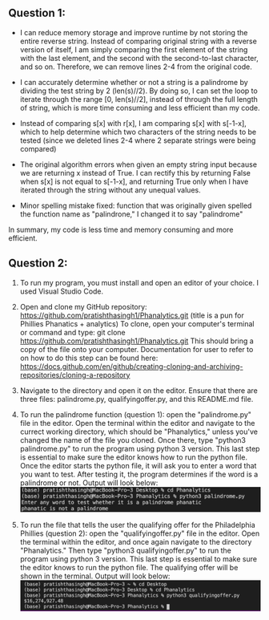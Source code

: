 ## Question 1: 
* I can reduce memory storage and improve runtime by not storing the entire reverse string. Instead of comparing original string with a reverse version of itself, I am simply comparing the first element of the string with the last element, and the second with the second-to-last character, and so on. Therefore, we can remove lines 2-4 from the original code.

* I can accurately determine whether or not a string is a palindrome by dividing the test string by 2 (len(s)//2). 
By doing so, I can set the loop to iterate through the range [0, len(s)//2], instead of through the full length of string, which is more time
consuming and less efficient than my code.

* Instead of comparing s[x] with r[x], I am comparing s[x] with s[-1-x], which to help determine which two characters of the string needs to be tested (since we deleted lines 2-4 where 2 separate strings were being compared)

* The original algorithm errors when given an empty string input because we are returning x instead of True. I can rectify this by returning False when s[x] is not equal to s[-1-x], and returning True only when I have iterated through the string without any unequal values.

* Minor spelling mistake fixed: function that was originally given spelled the function name as "palindrone," I changed it to say "palindrome"

In summary, my code is less time and memory consuming and more efficient. 

## Question 2: 
1. To run my program, you must install and open an editor of your choice. I used Visual Studio Code. 

2. Open and clone my GitHub repository: https://github.com/pratishthasingh1/Phanalytics.git (title is a pun for Phillies Phanatics + analytics)
To clone, open your computer's terminal or command and type: git clone https://github.com/pratishthasingh1/Phanalytics.git This should bring a copy of the file onto your computer. 
Documentation for user to refer to on how to do this step can be found here: https://docs.github.com/en/github/creating-cloning-and-archiving-repositories/cloning-a-repository

3. Navigate to the directory and open it on the editor. Ensure that there are three files: palindrome.py, qualifyingoffer.py, and this README.md file.

4. To run the palindrome function (question 1): open the "palindrome.py" file in the editor. Open the terminal within the editor and navigate to the currect working directory, which should be "Phanalytics," unless you've changed the name of the file you cloned. Once there, type "python3 palindrome.py" to run the program using python 3 version. This last step is essential to make sure the editor knows how to run the python file. Once the editor starts the python file, it will ask you to enter a word that you want to test. After testing it, the program determines if the word is a palindrome or not. Output will look below: 
![question1](https://github.com/pratishthasingh1/Phanalytics/blob/main/runningquestion1.png?raw=true)

5. To run the file that tells the user the qualifying offer for the Philadelphia Phillies (question 2): open the "qualifyingoffer.py" file in the editor. Open the terminal within the editor, and once again navigate to the directory "Phanalytics." Then type "python3 qualifyingoffer.py" to run the program using python 3 version. This last step is essential to make sure the editor knows to run the python file. The qualifying offer will be shown in the terminal. Output will look below: 
![question2](https://github.com/pratishthasingh1/Phanalytics/blob/main/runningquestion2.png?raw=true)